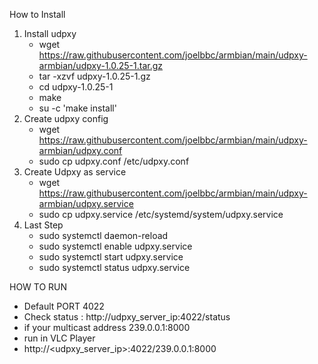 How to Install 
1. Install udpxy 
    -  wget https://raw.githubusercontent.com/joelbbc/armbian/main/udpxy-armbian/udpxy-1.0.25-1.tar.gz
    -  tar -xzvf udpxy-1.0.25-1.gz
    -  cd udpxy-1.0.25-1
    -  make 
    -  su -c 'make install'  
2.  Create udpxy config
    -  wget https://raw.githubusercontent.com/joelbbc/armbian/main/udpxy-armbian/udpxy.conf
    -  sudo cp udpxy.conf /etc/udpxy.conf
3.  Create Udpxy as service
    -  wget https://raw.githubusercontent.com/joelbbc/armbian/main/udpxy-armbian/udpxy.service
    -  sudo cp udpxy.service /etc/systemd/system/udpxy.service
4.  Last Step
    - sudo systemctl daemon-reload
    - sudo systemctl enable udpxy.service
    - sudo systemctl start udpxy.service
    - sudo systemctl status udpxy.service

HOW TO RUN
-    Default PORT 4022 
-    Check status : http://udpxy_server_ip:4022/status
-    if your multicast address 239.0.0.1:8000
-    run in VLC Player 
-    http://<udpxy_server_ip>:4022/239.0.0.1:8000

